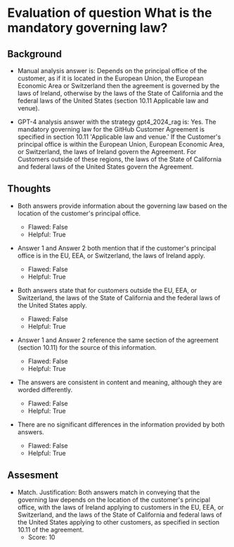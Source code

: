 # Evaluation of question What is the mandatory governing law?
## Background
- Manual analysis answer is: Depends on the principal office of the customer, as if it is located in the European Union, the European Economic Area or Switzerland then the agreement is governed by the laws of Ireland, otherwise by the laws of the State of California and the federal laws of the United States (section 10.11 Applicable law and venue).

- GPT-4 analysis answer with the strategy gpt4_2024_rag is: Yes. The mandatory governing law for the GitHub Customer Agreement is specified in section 10.11 'Applicable law and venue.' If the Customer's principal office is within the European Union, European Economic Area, or Switzerland, the laws of Ireland govern the Agreement. For Customers outside of these regions, the laws of the State of California and federal laws of the United States govern the Agreement.
## Thoughts
- Both answers provide information about the governing law based on the location of the customer's principal office.
  - Flawed: False
  - Helpful: True

- Answer 1 and Answer 2 both mention that if the customer's principal office is in the EU, EEA, or Switzerland, the laws of Ireland apply.
  - Flawed: False
  - Helpful: True

- Both answers state that for customers outside the EU, EEA, or Switzerland, the laws of the State of California and the federal laws of the United States apply.
  - Flawed: False
  - Helpful: True

- Answer 1 and Answer 2 reference the same section of the agreement (section 10.11) for the source of this information.
  - Flawed: False
  - Helpful: True

- The answers are consistent in content and meaning, although they are worded differently.
  - Flawed: False
  - Helpful: True

- There are no significant differences in the information provided by both answers.
  - Flawed: False
  - Helpful: True

## Assesment
- Match. Justification: Both answers match in conveying that the governing law depends on the location of the customer's principal office, with the laws of Ireland applying to customers in the EU, EEA, or Switzerland, and the laws of the State of California and federal laws of the United States applying to other customers, as specified in section 10.11 of the agreement.
  - Score: 10

